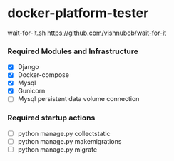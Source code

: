 # docker-platform-tester

wait-for-it.sh https://github.com/vishnubob/wait-for-it

### Required Modules and Infrastructure
- [x] Django  
- [x] Docker-compose  
- [x] Mysql  
- [x] Gunicorn  
- [ ] Mysql persistent data volume connection

### Required startup actions
- [ ] python manage.py collectstatic
- [ ] python manage.py makemigrations
- [ ] python manage.py migrate
